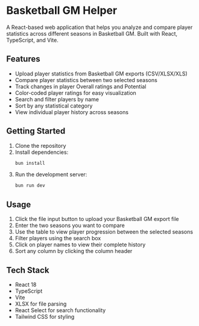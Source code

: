 # Basketball GM Helper

A React-based web application that helps you analyze and compare player statistics across different seasons in Basketball GM. Built with React, TypeScript, and Vite.

## Features

- Upload player statistics from Basketball GM exports (CSV/XLSX/XLS)
- Compare player statistics between two selected seasons
- Track changes in player Overall ratings and Potential
- Color-coded player ratings for easy visualization
- Search and filter players by name
- Sort by any statistical category
- View individual player history across seasons

## Getting Started

1. Clone the repository
2. Install dependencies:
   ```bash
   bun install
   ```
3. Run the development server:
   ```bash
   bun run dev
   ```

## Usage

1. Click the file input button to upload your Basketball GM export file
2. Enter the two seasons you want to compare
3. Use the table to view player progression between the selected seasons
4. Filter players using the search box
5. Click on player names to view their complete history
6. Sort any column by clicking the column header

## Tech Stack

- React 18
- TypeScript
- Vite
- XLSX for file parsing
- React Select for search functionality
- Tailwind CSS for styling
